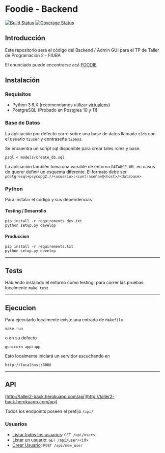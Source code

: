 # Foodie - Backend

[![Build Status](https://travis-ci.com/aleperno/taller2-back.svg?token=8xtxBcqxC5A8nnf9ctzM&branch=master)](https://travis-ci.com/aleperno/taller2-back)
[![Coverage Status](https://coveralls.io/repos/github/aleperno/taller2-back/badge.svg)](https://coveralls.io/github/aleperno/taller2-back)

## Introducción
Este repositorio será el código del Backend / Admin GUI para el TP de Taller de Programación 2 - FIUBA

El enunciado puede encontrarse acá [FOODIE](https://github.com/taller-de-programacion-2/taller-de-programacion-2.github.io/blob/master/trabajo-practico/enunciados/2019/2/tp/foodie.md)

## Instalación

 ### Requisitos
  - Python 3.6.X (recomendamos utilizar [virtualenv](https://medium.com/@aaditya.chhabra/virtualenv-with-virtualenvwrapper-on-ubuntu-34850ab9e765))
  - PostgreSQL (Probado en Postgres 10 y 11)

 ### Base de Datos
    
 La aplicación por defecto corre sobre una base de datos llamada `t2db` con el usuario `t2user` y contraseña `t2pass`.

 Se encuentra un script sql disponible para crear tales roles y base.
 ```
 psql < models/create_db.sql
 ```

 La aplicación también toma una variable de entorno `DATABSE_URL` en casos de querer definir un esquema diferente. El formato debe ser 
 `postgresql+psycopg2://<usuario>:<contraseña>@<host>/<database>`

 ### Python

 Para instalar el código y sus dependencias

 #### Testing / Desarrollo
 ```
 pip install -r requirements_dev.txt
 python setup.py develop
 ```

 #### Produccion
 ```
 pip install -r requirements.txt
 python setup.py develop
 ```

---

## Tests  

Habiendo instalado el entorno como testing, para correr las pruebas localmente
```make test```

---

## Ejecucion

Para ejecutarlo localmente existe una entrada de `Makefile`

```make run```

o en su defecto

```gunicorn app:app```

Esto localmente iniciará un servidor escuchando en 

`http://localhost:8000`

---

## API

[http://taller2-back.herokuapp.com/api](http://taller2-back.herokuapp.com/api)

Todos los endpoints poseen el prefijo `/api/`

### Usuarios

 * [Listar todos los usuarios](documentation/users.md#users): `GET /api/users`
 * [Listar un usuario](documentation/users.md#user): `GET /api/user/<id>`
 * [Crear Usuario](documentation/users.md#new-user): `POST /api/new_user`
